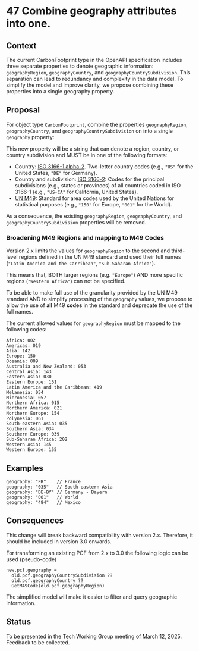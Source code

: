 # 47 Combine geography attributes into one.  

## Context
The current CarbonFootprint type in the OpenAPI specification includes three separate properties to denote geographic information: `geographyRegion`, `geographyCountry`, and `geographyCountrySubdivision`. This separation can lead to redundancy and complexity in the data model. To simplify the model and improve clarity, we propose combining these properties into a single geography property.

## Proposal
For object type `CarbonFootprint`, combine the properties `geographyRegion`, `geographyCountry`, and `geographyCountrySubdivision` on into a single `geography` property:

This new property will be a string that can denote a region, country, or country subdivision and MUST be in one of the following formats:
 - Country: [ISO 3166-1 alpha-2](https://en.wikipedia.org/wiki/ISO_3166-1_alpha-2). Two-letter country codes (e.g., `"US"` for the United States, `"DE"` for Germany).
 - Country and subdivision: [ISO 3166-2](https://en.wikipedia.org/wiki/ISO_3166-2): Codes for the principal subdivisions (e.g., states or provinces) of all countries coded in ISO 3166-1 (e.g., `"US-CA"` for California, United States).
 - [UN M49](https://en.wikipedia.org/wiki/UN_M49): Standard for area codes used by the United Nations for statistical purposes (e.g., `"150"` for Europe, `"001"` for the World).

As a consequence, the existing `geographyRegion`, `geographyCountry`, and `geographyCountrySubdivision` properties will be removed.

### Broadening M49 Regions and mapping to M49 Codes

Version 2.x limits the values for `geographyRegion` to the second and third-level regions defined in the UN M49 standard and used their full names (`"Latin America and the Carribean"`, `"Sub-Saharan Africa"`).

This means that, BOTH larger regions (e.g. `"Europe"`) AND more specific regions (`"Western Africa"`) can not be specified.

To be able to make full use of the granularity provided by the UN M49 standard AND to simplify processing of the `geography` values, we propose to allow the use of **all** M49 **codes** 
in the standard and deprecate the use of the full names.

The current allowed values for `geographyRegion` must be mapped to the following codes:

```
Africa: 002
Americas: 019
Asia: 142
Europe: 150
Oceania: 009
Australia and New Zealand: 053
Central Asia: 143
Eastern Asia: 030
Eastern Europe: 151
Latin America and the Caribbean: 419
Melanesia: 054
Micronesia: 057
Northern Africa: 015
Northern America: 021
Northern Europe: 154
Polynesia: 061
South-eastern Asia: 035
Southern Asia: 034
Southern Europe: 039
Sub-Saharan Africa: 202
Western Asia: 145
Western Europe: 155
```

## Examples

``` 
geography: "FR"    // France
geography: "035"   // South-eastern Asia
geography: "DE-BY" // Germany - Bayern
geography: "001"   // World
geography: "484"   // Mexico
```

## Consequences

This change will break backward compatibility with version 2.x. Therefore, it should be included in version 3.0 onwards.

For transforming an existing PCF from 2.x to 3.0 the following logic can be used (pseudo-code)

```
new.pcf.geography = 
  old.pcf.geographyCountrySubdivision ??
  old.pcf.geographyCountry ?? 
  GetM49Code(old.pcf.geographyRegion)
```

The simplified model will make it easier to filter and query geographic information.

## Status

To be presented in the Tech Working Group meeting of March 12, 2025. Feedback to be collected. 